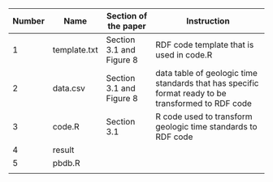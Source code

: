 | Number  | Name | Section of the paper |Instruction|
| ------------- | ------------- |------------- |------------- |
| 1|template.txt | Section 3.1 and Figure 8 | RDF code template that is used in code.R|
| 2|data.csv | Section 3.1 and Figure 8  | data table of geologic time standards that has specific format ready to be transformed to RDF code|
| 3|code.R | Section 3.1|R code used to transform geologic time standards to RDF code |
| 4|result|  | |
| 5|pbdb.R |  | |
|  |  | |
